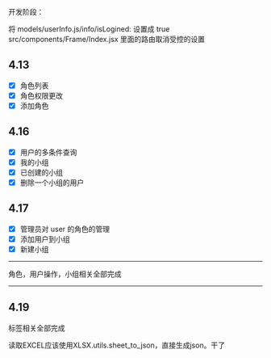 开发阶段：

将 models/userInfo.js/info/isLogined: 设置成 true
src/components/Frame/Index.jsx 里面的路由取消受控的设置

## 4.13

- [x] 角色列表
- [x] 角色权限更改
- [x] 添加角色

## 4.16

- [x] 用户的多条件查询
- [x] 我的小组
- [x] 已创建的小组
- [x] 删除一个小组的用户

## 4.17

- [x] 管理员对 user 的角色的管理
- [x] 添加用户到小组
- [x] 新建小组

---

角色，用户操作，小组相关全部完成

---

## 4.19

标签相关全部完成

读取EXCEL应该使用XLSX.utils.sheet_to_json，直接生成json。干了